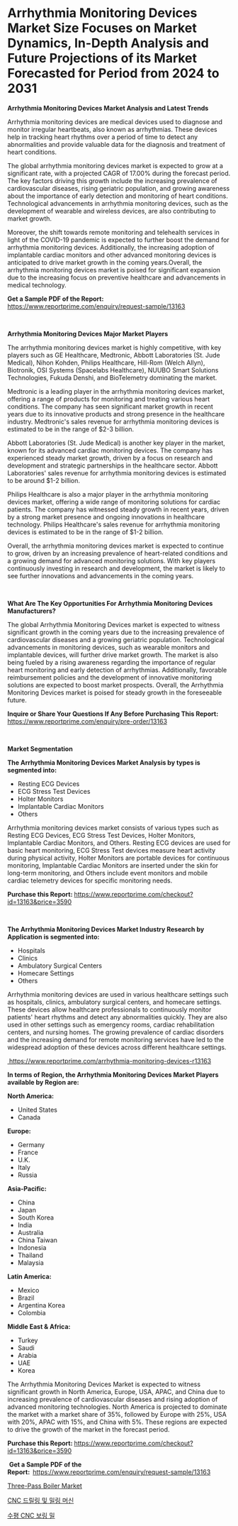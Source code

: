 <p><h1>Arrhythmia Monitoring Devices Market Size Focuses on Market Dynamics, In-Depth Analysis and Future Projections of its Market Forecasted for Period from 2024 to 2031</h1></p><p><strong>Arrhythmia Monitoring Devices Market Analysis and Latest Trends</strong></p>
<p><p>Arrhythmia monitoring devices are medical devices used to diagnose and monitor irregular heartbeats, also known as arrhythmias. These devices help in tracking heart rhythms over a period of time to detect any abnormalities and provide valuable data for the diagnosis and treatment of heart conditions.</p><p>The global arrhythmia monitoring devices market is expected to grow at a significant rate, with a projected CAGR of 17.00% during the forecast period. The key factors driving this growth include the increasing prevalence of cardiovascular diseases, rising geriatric population, and growing awareness about the importance of early detection and monitoring of heart conditions. Technological advancements in arrhythmia monitoring devices, such as the development of wearable and wireless devices, are also contributing to market growth.</p><p>Moreover, the shift towards remote monitoring and telehealth services in light of the COVID-19 pandemic is expected to further boost the demand for arrhythmia monitoring devices. Additionally, the increasing adoption of implantable cardiac monitors and other advanced monitoring devices is anticipated to drive market growth in the coming years.Overall, the arrhythmia monitoring devices market is poised for significant expansion due to the increasing focus on preventive healthcare and advancements in medical technology.</p></p>
<p><strong>Get a Sample PDF of the Report:&nbsp;</strong> <a href="https://www.reportprime.com/enquiry/request-sample/13163">https://www.reportprime.com/enquiry/request-sample/13163</a></p>
<p>&nbsp;</p>
<p><strong>Arrhythmia Monitoring Devices Major Market Players</strong></p>
<p><p>The arrhythmia monitoring devices market is highly competitive, with key players such as GE Healthcare, Medtronic, Abbott Laboratories (St. Jude Medical), Nihon Kohden, Philips Healthcare, Hill-Rom (Welch Allyn), Biotronik, OSI Systems (Spacelabs Healthcare), NUUBO Smart Solutions Technologies, Fukuda Denshi, and BioTelemetry dominating the market.</p><p>Medtronic is a leading player in the arrhythmia monitoring devices market, offering a range of products for monitoring and treating various heart conditions. The company has seen significant market growth in recent years due to its innovative products and strong presence in the healthcare industry. Medtronic's sales revenue for arrhythmia monitoring devices is estimated to be in the range of $2-3 billion.</p><p>Abbott Laboratories (St. Jude Medical) is another key player in the market, known for its advanced cardiac monitoring devices. The company has experienced steady market growth, driven by a focus on research and development and strategic partnerships in the healthcare sector. Abbott Laboratories' sales revenue for arrhythmia monitoring devices is estimated to be around $1-2 billion.</p><p>Philips Healthcare is also a major player in the arrhythmia monitoring devices market, offering a wide range of monitoring solutions for cardiac patients. The company has witnessed steady growth in recent years, driven by a strong market presence and ongoing innovations in healthcare technology. Philips Healthcare's sales revenue for arrhythmia monitoring devices is estimated to be in the range of $1-2 billion.</p><p>Overall, the arrhythmia monitoring devices market is expected to continue to grow, driven by an increasing prevalence of heart-related conditions and a growing demand for advanced monitoring solutions. With key players continuously investing in research and development, the market is likely to see further innovations and advancements in the coming years.</p></p>
<p>&nbsp;</p>
<p><strong>What Are The Key Opportunities For Arrhythmia Monitoring Devices Manufacturers?</strong></p>
<p><p>The global Arrhythmia Monitoring Devices market is expected to witness significant growth in the coming years due to the increasing prevalence of cardiovascular diseases and a growing geriatric population. Technological advancements in monitoring devices, such as wearable monitors and implantable devices, will further drive market growth. The market is also being fueled by a rising awareness regarding the importance of regular heart monitoring and early detection of arrhythmias. Additionally, favorable reimbursement policies and the development of innovative monitoring solutions are expected to boost market prospects. Overall, the Arrhythmia Monitoring Devices market is poised for steady growth in the foreseeable future.</p></p>
<p><strong>Inquire or Share Your Questions If Any Before Purchasing This Report:</strong> <a href="https://www.reportprime.com/enquiry/pre-order/13163">https://www.reportprime.com/enquiry/pre-order/13163</a></p>
<p>&nbsp;</p>
<p><strong>Market Segmentation</strong></p>
<p><strong>The Arrhythmia Monitoring Devices Market Analysis by types is segmented into:</strong></p>
<p><ul><li>Resting ECG Devices</li><li>ECG Stress Test Devices</li><li>Holter Monitors</li><li>Implantable Cardiac Monitors</li><li>Others</li></ul></p>
<p><p>Arrhythmia monitoring devices market consists of various types such as Resting ECG Devices, ECG Stress Test Devices, Holter Monitors, Implantable Cardiac Monitors, and Others. Resting ECG devices are used for basic heart monitoring, ECG Stress Test devices measure heart activity during physical activity, Holter Monitors are portable devices for continuous monitoring, Implantable Cardiac Monitors are inserted under the skin for long-term monitoring, and Others include event monitors and mobile cardiac telemetry devices for specific monitoring needs.</p></p>
<p><strong>Purchase this Report:&nbsp;</strong><a href="https://www.reportprime.com/checkout?id=13163&price=3590">https://www.reportprime.com/checkout?id=13163&price=3590</a></p>
<p>&nbsp;</p>
<p><strong>The Arrhythmia Monitoring Devices Market Industry Research by Application is segmented into:</strong></p>
<p><ul><li>Hospitals</li><li>Clinics</li><li>Ambulatory Surgical Centers</li><li>Homecare Settings</li><li>Others</li></ul></p>
<p><p>Arrhythmia monitoring devices are used in various healthcare settings such as hospitals, clinics, ambulatory surgical centers, and homecare settings. These devices allow healthcare professionals to continuously monitor patients' heart rhythms and detect any abnormalities quickly. They are also used in other settings such as emergency rooms, cardiac rehabilitation centers, and nursing homes. The growing prevalence of cardiac disorders and the increasing demand for remote monitoring services have led to the widespread adoption of these devices across different healthcare settings.</p></p>
<p><a href="https://www.reportprime.com/arrhythmia-monitoring-devices-r13163">&nbsp;https://www.reportprime.com/arrhythmia-monitoring-devices-r13163</a></p>
<p><strong>In terms of Region, the Arrhythmia Monitoring Devices Market Players available by Region are:</strong></p>
<p>
    <p> <strong> North America: </strong>
        <ul>
            <li>United States</li>
            <li>Canada</li>
        </ul>
        </p> 
    <p> <strong> Europe: </strong>
        <ul>
            <li>Germany</li>
            <li>France</li>
            <li>U.K.</li>
            <li>Italy</li>
            <li>Russia</li>
        </ul>
        </p> 
    <p> <strong> Asia-Pacific: </strong>
        <ul>
            <li>China</li>
            <li>Japan</li>
            <li>South Korea</li>
            <li>India</li>
            <li>Australia</li>
            <li>China Taiwan</li>
            <li>Indonesia</li>
            <li>Thailand</li>
            <li>Malaysia</li>
        </ul>
        </p> 
    <p> <strong> Latin America: </strong>
        <ul>
            <li>Mexico</li>
            <li>Brazil</li>
            <li>Argentina Korea</li>
            <li>Colombia</li>
        </ul>
        </p> 
    <p> <strong> Middle East & Africa: </strong>
        <ul>
            <li>Turkey</li>
            <li>Saudi</li>
            <li>Arabia</li>
            <li>UAE</li>
            <li>Korea</li>
        </ul>
    </p>
    </p>
<p><p>The Arrhythmia Monitoring Devices Market is expected to witness significant growth in North America, Europe, USA, APAC, and China due to increasing prevalence of cardiovascular diseases and rising adoption of advanced monitoring technologies. North America is projected to dominate the market with a market share of 35%, followed by Europe with 25%, USA with 20%, APAC with 15%, and China with 5%. These regions are expected to drive the growth of the market in the forecast period.</p></p>
<p><strong>Purchase this Report: </strong><a href="https://www.reportprime.com/checkout?id=13163&price=3590">https://www.reportprime.com/checkout?id=13163&price=3590</a></p>
<p>&nbsp;<strong>Get a Sample PDF of the Report:&nbsp;&nbsp;</strong><a href="https://www.reportprime.com/enquiry/request-sample/13163">https://www.reportprime.com/enquiry/request-sample/13163</a></p>
<p><strong></strong></p>
<p><p><a href="https://view.publitas.com/reportprime-1/three-pass-boiler-market-research-report-its-history-and-forecast-2024-to-2031/">Three-Pass Boiler Market</a></p><p><a href="https://github.com/CarmellaLang1/Market-Research-Report-List-1/blob/main/562187772502.md">CNC 드릴링 및 밀링 머신</a></p><p><a href="https://github.com/RonSpencer61/Market-Research-Report-List-1/blob/main/191025572501.md">수평 CNC 보링 밀</a></p></p>